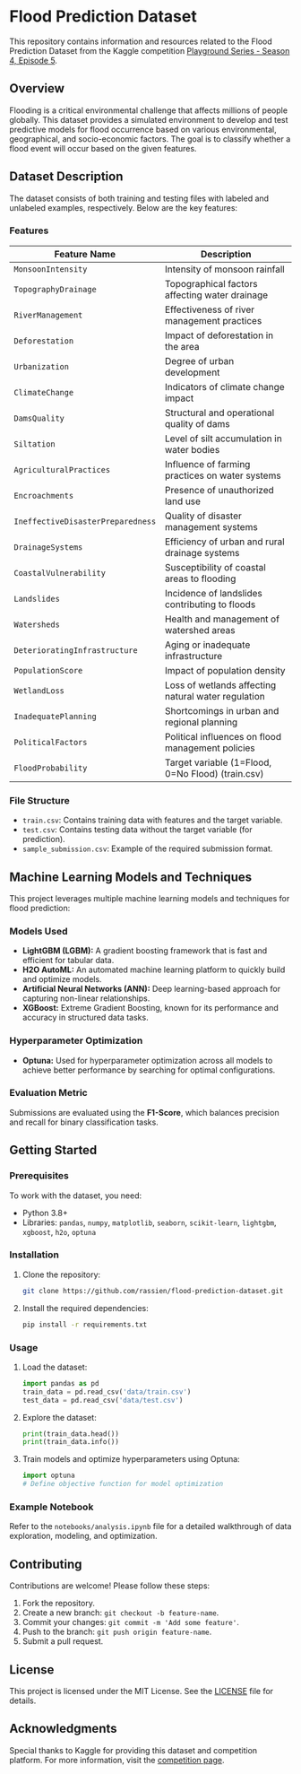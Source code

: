 # Flood Prediction Dataset

This repository contains information and resources related to the Flood Prediction Dataset from the Kaggle competition [Playground Series - Season 4, Episode 5](https://www.kaggle.com/competitions/playground-series-s4e5/).

## Overview

Flooding is a critical environmental challenge that affects millions of people globally. This dataset provides a simulated environment to develop and test predictive models for flood occurrence based on various environmental, geographical, and socio-economic factors. The goal is to classify whether a flood event will occur based on the given features.

## Dataset Description

The dataset consists of both training and testing files with labeled and unlabeled examples, respectively. Below are the key features:

### Features

| Feature Name                     | Description                                           |
|----------------------------------|-------------------------------------------------------|
| `MonsoonIntensity`               | Intensity of monsoon rainfall                        |
| `TopographyDrainage`             | Topographical factors affecting water drainage       |
| `RiverManagement`                | Effectiveness of river management practices          |
| `Deforestation`                  | Impact of deforestation in the area                 |
| `Urbanization`                   | Degree of urban development                          |
| `ClimateChange`                  | Indicators of climate change impact                  |
| `DamsQuality`                    | Structural and operational quality of dams           |
| `Siltation`                      | Level of silt accumulation in water bodies           |
| `AgriculturalPractices`          | Influence of farming practices on water systems      |
| `Encroachments`                  | Presence of unauthorized land use                    |
| `IneffectiveDisasterPreparedness`| Quality of disaster management systems               |
| `DrainageSystems`                | Efficiency of urban and rural drainage systems       |
| `CoastalVulnerability`           | Susceptibility of coastal areas to flooding          |
| `Landslides`                     | Incidence of landslides contributing to floods       |
| `Watersheds`                     | Health and management of watershed areas             |
| `DeterioratingInfrastructure`    | Aging or inadequate infrastructure                   |
| `PopulationScore`                | Impact of population density                         |
| `WetlandLoss`                    | Loss of wetlands affecting natural water regulation  |
| `InadequatePlanning`             | Shortcomings in urban and regional planning          |
| `PoliticalFactors`                | Political influences on flood management policies    |
| `FloodProbability`               | Target variable (1=Flood, 0=No Flood) (train.csv)    |

### File Structure

- `train.csv`: Contains training data with features and the target variable.
- `test.csv`: Contains testing data without the target variable (for prediction).
- `sample_submission.csv`: Example of the required submission format.

## Machine Learning Models and Techniques

This project leverages multiple machine learning models and techniques for flood prediction:

### Models Used

- **LightGBM (LGBM):** A gradient boosting framework that is fast and efficient for tabular data.
- **H2O AutoML:** An automated machine learning platform to quickly build and optimize models.
- **Artificial Neural Networks (ANN):** Deep learning-based approach for capturing non-linear relationships.
- **XGBoost:** Extreme Gradient Boosting, known for its performance and accuracy in structured data tasks.

### Hyperparameter Optimization

- **Optuna:** Used for hyperparameter optimization across all models to achieve better performance by searching for optimal configurations.

### Evaluation Metric

Submissions are evaluated using the **F1-Score**, which balances precision and recall for binary classification tasks.

## Getting Started

### Prerequisites

To work with the dataset, you need:
- Python 3.8+
- Libraries: `pandas`, `numpy`, `matplotlib`, `seaborn`, `scikit-learn`, `lightgbm`, `xgboost`, `h2o`, `optuna`

### Installation

1. Clone the repository:
   ```bash
   git clone https://github.com/rassien/flood-prediction-dataset.git
   ```
2. Install the required dependencies:
   ```bash
   pip install -r requirements.txt
   ```

### Usage

1. Load the dataset:
   ```python
   import pandas as pd
   train_data = pd.read_csv('data/train.csv')
   test_data = pd.read_csv('data/test.csv')
   ```

2. Explore the dataset:
   ```python
   print(train_data.head())
   print(train_data.info())
   ```

3. Train models and optimize hyperparameters using Optuna:
   ```python
   import optuna
   # Define objective function for model optimization
   ```

### Example Notebook

Refer to the `notebooks/analysis.ipynb` file for a detailed walkthrough of data exploration, modeling, and optimization.

## Contributing

Contributions are welcome! Please follow these steps:
1. Fork the repository.
2. Create a new branch: `git checkout -b feature-name`.
3. Commit your changes: `git commit -m 'Add some feature'`.
4. Push to the branch: `git push origin feature-name`.
5. Submit a pull request.

## License

This project is licensed under the MIT License. See the [LICENSE](LICENSE) file for details.

## Acknowledgments

Special thanks to Kaggle for providing this dataset and competition platform. For more information, visit the [competition page](https://www.kaggle.com/competitions/playground-series-s4e5/).
